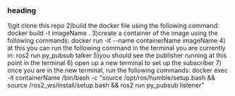 ### heading


1)git clone this repo
2)build the docker file using the following command:
    docker build -t imageName .
3)create a container of the image using the following commands:
    docker run -it --name containerName imageName
4) at this you can run the following command in the terminal you are currently in: 
    ros2 run py_pubsub talker
5)you should see the publisher running at this point in the terminal
6) open up a new terminal to set up the subscriber
7) once you are in the new terminal, run the following commands:
   docker exec -it containerName /bin/bash -c "source /opt/ros/humble/setup.bash && source /ros2_ws/install/setup.bash && ros2 run py_pubsub listener"
